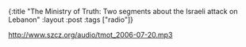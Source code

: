 {:title "The Ministry of Truth: Two segments about the Israeli attack on Lebanon"
:layout :post
:tags  ["radio"]}

<http://www.szcz.org/audio/tmot_2006-07-20.mp3>


